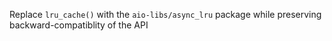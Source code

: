 Replace `lru_cache()` with the `aio-libs/async_lru` package while preserving backward-compatiblity of the API
